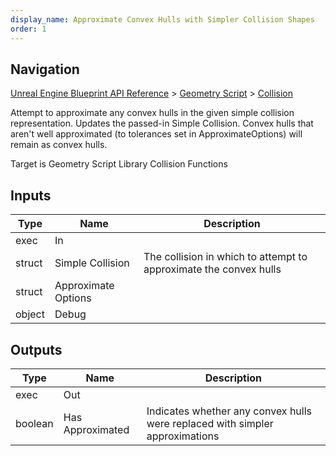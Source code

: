 ```yaml
---
display_name: Approximate Convex Hulls with Simpler Collision Shapes
order: 1
---
```

## Navigation

[Unreal Engine Blueprint API Reference](https://dev.epicgames.com/documentation/en-us/unreal-engine/BlueprintAPI) > [Geometry Script](https://dev.epicgames.com/documentation/en-us/unreal-engine/BlueprintAPI/GeometryScript) > [Collision](https://dev.epicgames.com/documentation/en-us/unreal-engine/BlueprintAPI/GeometryScript/Collision)

Attempt to approximate any convex hulls in the given simple collision representation. Updates the passed-in Simple Collision.
Convex hulls that aren't well approximated (to tolerances set in ApproximateOptions) will remain as convex hulls.

Target is Geometry Script Library Collision Functions

## Inputs

| Type | Name | Description |
| --- | --- | --- |
| exec | In |  |
| struct | Simple Collision | The collision in which to attempt to approximate the convex hulls |
| struct | Approximate Options |  |
| object | Debug |  |

## Outputs

| Type | Name | Description |
| --- | --- | --- |
| exec | Out |  |
| boolean | Has Approximated | Indicates whether any convex hulls were replaced with simpler approximations |
